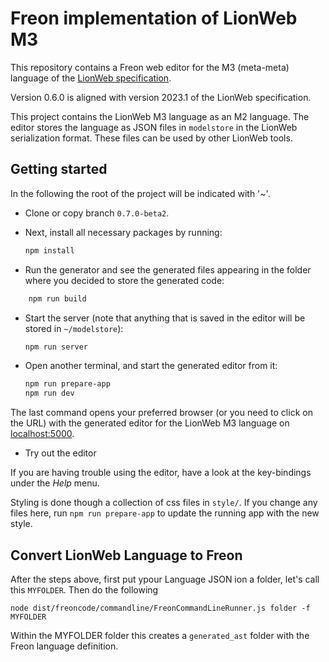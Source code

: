 # Freon implementation of LionWeb M3

This repository contains a Freon web editor for the M3 (meta-meta) language of the [LionWeb specification](http://lionweb.io/specification/).

Version 0.6.0 is aligned with version 2023.1 of the LionWeb specification.

This project contains the LionWeb M3 language as an M2 language.
The editor stores the language as JSON files in `modelstore`
in the LionWeb serialization format.
These files can be used by other LionWeb tools.

## Getting started

In the following the root of the project will be indicated with '~'.

*   Clone or copy branch `0.7.0-beta2`.
    
*   Next, install all necessary packages by running:
    ```bash
    npm install
    ```

*   Run the generator and see the generated files appearing in the folder where you
    decided to store the generated code:

```bash
    npm run build
```

*   Start the server (note that anything that is saved in the editor will be stored in `~/modelstore`):
    ```bash
    npm run server
    ```
	
* Open another terminal, and start the generated editor from it:
     ```bash
     npm run prepare-app
     npm run dev
     ```

The last command opens your preferred browser (or you need to click on the URL) with the generated editor for the LionWeb M3 language
on [localhost:5000](http://localhost:5000/).

*   Try out the editor

If you are having trouble using the editor, have a look at the key-bindings under the *Help* menu.

Styling is done though a collection of css files in `style/`.
If you change any files here, run `npm run prepare-app` to update the running app with the new style.

## Convert LionWeb Language to Freon

After the steps above, first put ypour Language JSON ion a folder, let's call this `MYFOLDER`.
Then do the following
```
node dist/freoncode/commandline/FreonCommandLineRunner.js folder -f MYFOLDER
```
Within the MYFOLDER folder this creates a `generated_ast` folder with the Freon language definition.
